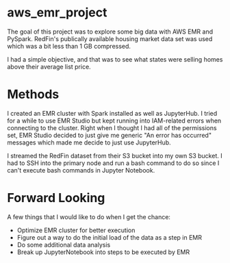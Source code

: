 # aws_emr_project

The goal of this project was to explore some big data with AWS EMR and PySpark. RedFin's publically available housing market data set was used which was a bit less than 1 GB compressed. 

I had a simple objective, and that was to see what states were selling homes above their average list price.

# Methods

I created an EMR cluster with Spark installed as well as JupyterHub. I tried for a while to use EMR Studio but kept running into IAM-related errors when connecting to the cluster. Right when I thought I had all of the permissions set, EMR Studio decided to just give me generic "An error has occurred" messages which made me decide to just use JupyterHub.

I streamed the RedFin dataset from their S3 bucket into my own S3 bucket. I had to SSH into the primary node and run a bash command to do so since I can't execute bash commands in Jupyter Notebook.

# Forward Looking

A few things that I would like to do when I get the chance:
* Optimize EMR cluster for better execution
* Figure out a way to do the initial load of the data as a step in EMR
* Do some additional data analysis
* Break up JupyterNotebook into steps to be executed by EMR